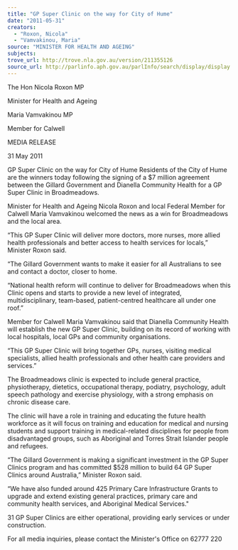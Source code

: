 ```yaml
---
title: "GP Super Clinic on the way for City of Hume"
date: "2011-05-31"
creators:
  - "Roxon, Nicola"
  - "Vamvakinou, Maria"
source: "MINISTER FOR HEALTH AND AGEING"
subjects:
trove_url: http://trove.nla.gov.au/version/211355126
source_url: http://parlinfo.aph.gov.au/parlInfo/search/display/display.w3p;query=Id%3A%22media/pressrel/810289%22
---
```


 The Hon Nicola Roxon MP 

 Minister for Health and Ageing 

 Maria Vamvakinou MP 

 Member for Calwell 

 MEDIA RELEASE 

 31 May 2011 

 GP Super Clinic on the way for City of Hume  Residents of the City of Hume are the winners today following the signing of a $7 million agreement between the Gillard Government and Dianella Community  Health for a GP Super Clinic in Broadmeadows. 

 Minister for Health and Ageing Nicola Roxon and local Federal Member for  Calwell Maria Vamvakinou welcomed the news as a win for Broadmeadows and  the local area. 

 “This GP Super Clinic will deliver more doctors, more nurses, more allied health  professionals and better access to health services for locals,” Minister Roxon  said.

 “The Gillard Government wants to make it easier for all Australians to see and  contact a doctor, closer to home. 

 “National health reform will continue to deliver for Broadmeadows when this  Clinic opens and starts to provide a new level of integrated, multidisciplinary, team-based, patient-centred healthcare all under one roof.” 

 Member for Calwell Maria Vamvakinou said that Dianella Community Health will  establish the new GP Super Clinic, building on its record of working with local  hospitals, local GPs and community organisations. 

 “This GP Super Clinic will bring together GPs, nurses, visiting medical  specialists, allied health professionals and other health care providers and  services.”

 The Broadmeadows clinic is expected to include general practice, physiotherapy,  dietetics, occupational therapy, podiatry, psychology, adult speech pathology and  exercise physiology, with a strong emphasis on chronic disease care. 

 The clinic will have a role in training and educating the future health workforce as  it will focus on training and education for medical and nursing students and  support training in medical-related disciplines for people from disadvantaged  groups, such as Aboriginal and Torres Strait Islander people and refugees.   

 “The Gillard Government is making a significant investment in the GP Super  Clinics program and has committed $528 million to build 64 GP Super Clinics  around Australia,” Minister Roxon said. 

 “We have also funded around 425 Primary Care Infrastructure Grants to upgrade  and extend existing general practices, primary care and community health  services, and Aboriginal Medical Services." 

 31 GP Super Clinics are either operational, providing early services or under  construction.

 For all media inquiries, please contact the Minister's Office on 62777 220 

